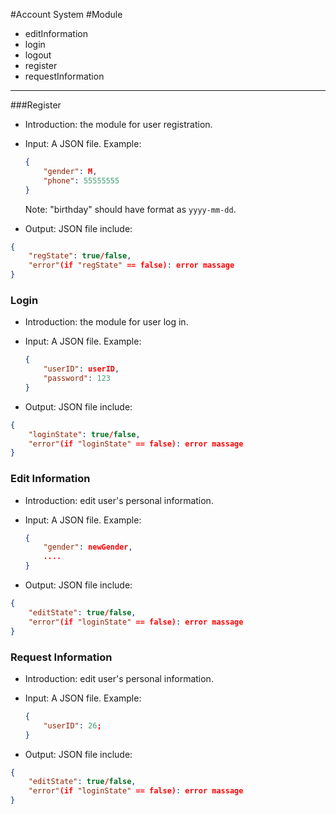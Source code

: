 #Account System
#Module
* editInformation
* login
* logout
* register
* requestInformation

--------------------
###Register

* Introduction: the module for user registration.

* Input: A JSON file. Example:

  ```json
  {
      "gender": M,
      "phone": 55555555
  }
  ```

  Note: "birthday" should have format as `yyyy-mm-dd`.

* Output: JSON file include:

```json
{
    "regState": true/false,
    "error"(if "regState" == false): error massage
}
```

### Login

- Introduction: the module for user log in.

- Input: A JSON file. Example:

  ```json
  {
      "userID": userID,
      "password": 123
  }
  ```

- Output: JSON file include:

```json
{
    "loginState": true/false,
    "error"(if "loginState" == false): error massage
}
```

### Edit Information

- Introduction: edit user's personal information.

- Input: A JSON file. Example:

  ```json
  {
      "gender": newGender,
      ....
  }
  ```

- Output: JSON file include:

```json
{
    "editState": true/false,
    "error"(if "loginState" == false): error massage
}
```

### Request Information

- Introduction: edit user's personal information.

- Input: A JSON file. Example:

  ```json
  {
      "userID": 26;
  }
  ```

- Output: JSON file include:

```json
{
    "editState": true/false,
    "error"(if "loginState" == false): error massage
}
```
